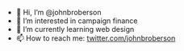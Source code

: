 - 👋 Hi, I’m @johnbroberson
- 👀 I’m interested in campaign finance
- 🌱 I’m currently learning web design
- 📫 How to reach me: [twitter.com/johnbroberson](twitter.com/johnbroberson)

<!---
johnbroberson/johnbroberson is a ✨ special ✨ repository because its `README.md` (this file) appears on your GitHub profile.
You can click the Preview link to take a look at your changes.
--->
